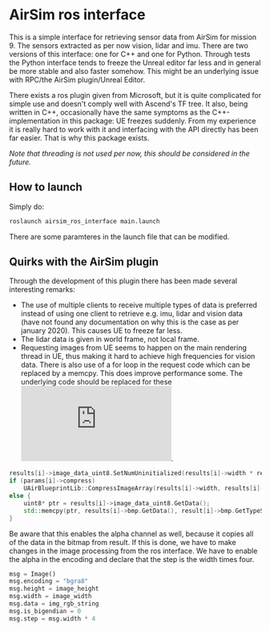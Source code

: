 # AirSim ros interface

This is a simple interface for retrieving sensor data from AirSim for mission 9. The sensors extracted as per now vision, lidar and imu. There are two versions of this interface: one for C++ and one for Python. Through tests the Python interface tends to freeze the Unreal editor far less and in general be more stable and also faster somehow. This might be an underlying issue with RPC/the AirSim plugin/Unreal Editor.

There exists a ros plugin given from Microsoft, but it is quite complicated for simple use and doesn't comply well with Ascend's TF tree. It also, being written in C++, occasionally have the same symptoms as the C++-implementation in this package: UE freezes suddenly. From my experience it is really hard to work with it and interfacing with the API directly has been far easier. That is why this package exists.  

*Note that threading is not used per now, this should be considered in the future.*

## How to launch 

Simply do: 

```bash
roslaunch airsim_ros_interface main.launch
```

There are some paramteres in the launch file that can be modified. 


## Quirks with the AirSim plugin

Through the development of this plugin there has been made several interesting remarks:

- The use of multiple clients to receive multiple types of data is preferred instead of using one client to retrieve e.g. imu, lidar and vision data (have not found any documentation on why this is the case as per january 2020). This causes UE to freeze far less.
- The lidar data is given in world frame, not local frame.
- Requesting images from UE seems to happen on the main rendering thread in UE, thus making it hard to achieve high frequencies for vision data. There is also use of a for loop in the request code which can be replaced by a memcpy. This does improve performance some. The underlying code should be replaced for these ![lines](https://github.com/microsoft/AirSim/blob/0d7cf52517b72a50a1d94e426d0ba06dfa744017/Unreal/Plugins/AirSim/Source/RenderRequest.cpp#L109).

```cpp
results[i]->image_data_uint8.SetNumUninitialized(results[i]->width * results[i]->height * 4, false);
if (params[i]->compress)
    UAirBlueprintLib::CompressImageArray(results[i]->width, results[i]->height, results[i]->bmp, results[i]->image_data_uint8);
else {
    uint8* ptr = results[i]->image_data_uint8.GetData();
    std::memcpy(ptr, results[i]->bmp.GetData(), result[i]->bmp.GetTypeSize() * result[i]->bmp.Num());
}
```

Be aware that this enables the alpha channel as well, because it copies all of the data in the bitmap from result. If this is done, we have to make changes in the image processing from the ros interface. We have to enable the alpha in the encoding and declare that the step is the width times four.

```python
msg = Image() 
msg.encoding = "bgra8"
msg.height = image_height 
msg.width = image_width
msg.data = img_rgb_string
msg.is_bigendian = 0
msg.step = msg.width * 4
```